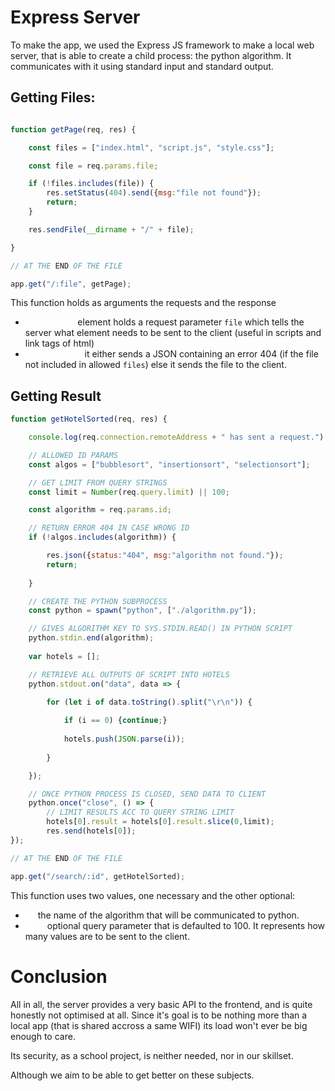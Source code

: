 # Express Server

To make the app, we used the Express JS framework to make a local web server, that is able to create a child process: the python algorithm. It communicates with it using standard input and standard output.

## Getting Files:

```javascript

function getPage(req, res) {

    const files = ["index.html", "script.js", "style.css"];

    const file = req.params.file;

    if (!files.includes(file)) {
        res.setStatus(404).send({msg:"file not found"});
        return;
    }

    res.sendFile(__dirname + "/" + file);

}

// AT THE END OF THE FILE

app.get("/:file", getPage);

```

This function holds as arguments the requests and the response
- <u>The request</u> element holds a request parameter `file` which tells the server what element needs to be sent to the client (useful in scripts and link tags of html)
- <u>The response</u> it either sends a JSON containing an error 404 (if the file not included in allowed `files`) else it sends the file to the client.

## Getting Result 

```javascript
function getHotelSorted(req, res) {

    console.log(req.connection.remoteAddress + " has sent a request.")

    // ALLOWED ID PARAMS
    const algos = ["bubblesort", "insertionsort", "selectionsort"];

    // GET LIMIT FROM QUERY STRINGS
    const limit = Number(req.query.limit) || 100;

    const algorithm = req.params.id;

    // RETURN ERROR 404 IN CASE WRONG ID 
    if (!algos.includes(algorithm)) {

        res.json({status:"404", msg:"algorithm not found."});
        return;
        
    }

    // CREATE THE PYTHON SUBPROCESS
    const python = spawn("python", ["./algorithm.py"]);

    // GIVES ALGORITHM KEY TO SYS.STDIN.READ() IN PYTHON SCRIPT
    python.stdin.end(algorithm);
    
    var hotels = [];

    // RETRIEVE ALL OUTPUTS OF SCRIPT INTO HOTELS
    python.stdout.on("data", data => {
        
        for (let i of data.toString().split("\r\n")) {

            if (i == 0) {continue;}
            
            hotels.push(JSON.parse(i));
            
        } 

    });

    // ONCE PYTHON PROCESS IS CLOSED, SEND DATA TO CLIENT
    python.once("close", () => {
        // LIMIT RESULTS ACC TO QUERY STRING LIMIT
        hotels[0].result = hotels[0].result.slice(0,limit);
        res.send(hotels[0]);
});

// AT THE END OF THE FILE

app.get("/search/:id", getHotelSorted);
```

This function uses two values, one necessary and the other optional:
- <u>id:</u> the name of the algorithm that will be communicated to python.
- <u>limit:</u> optional query parameter that is defaulted to 100. It represents how many values are to be sent to the client.

# Conclusion

All in all, the server provides a very basic API to the frontend, and is quite honestly not optimised at all. Since it's goal is to be nothing more than a local app (that is shared accross a same WIFI) its load won't ever be big enough to care.

Its security, as a school project, is neither needed, nor in our skillset.

Although we aim to be able to get better on these subjects.

<style>

    u {
        color:white;
    }

</style>